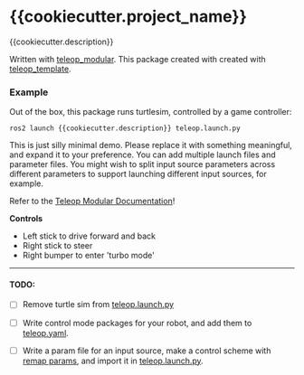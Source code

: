 # {{cookiecutter.project_name}}

{{cookiecutter.description}}


Written with [teleop_modular](https://github.com/BaileyChessum/teleop_modular). This package created with created with [teleop_template](https://github.com/BaileyChessum/teleop_template). 

### Example

Out of the box, this package runs turtlesim, controlled by a game controller:

```shell
ros2 launch {{cookiecutter.description}} teleop.launch.py
```

This is just silly minimal demo. Please replace it with something meaningful, and expand it to your preference. You can add multiple launch files and parameter files. You might wish to split input source parameters across different parameters to support launching different input sources, for example.

Refer to the [Teleop Modular Documentation](https://baileychessum.github.io/teleop_modular/index.html)!

**Controls**

- Left stick to drive forward and back
- Right stick to steer
- Right bumper to enter 'turbo mode'

---

#### TODO: 
- [ ] Remove turtle sim from [teleop.launch.py](./launch/teleop.launch.py)
- [ ] Write control mode packages for your robot, and add them to [teleop.yaml](./params/teleop.yaml).
- [ ] Write a param file for an input source, make a control scheme with [remap params](https://baileychessum.github.io/teleop_modular/about/input_source_remapping.html), and import it in [teleop.launch.py](./launch/teleop.launch.py).
 